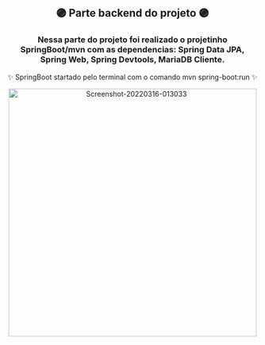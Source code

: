 <div align="center">

## 🟣 Parte backend do projeto 🟣

### Nessa parte do projeto foi realizado o projetinho SpringBoot/mvn com as dependencias: Spring Data JPA, Spring Web, Spring Devtools, MariaDB Cliente.

✨ SpringBoot startado pelo terminal com o comando mvn spring-boot:run ✨


<a href="https://ibb.co/P12zS84">
  <img height= "500" src="https://i.ibb.co/h2G1qvH/Screenshot-20220316-013033.png" alt="Screenshot-20220316-013033" border="0" /></a>
</div>
